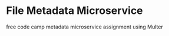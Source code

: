 File Metadata Microservice 
=========================

free code camp metadata microservice assignment using Multer

